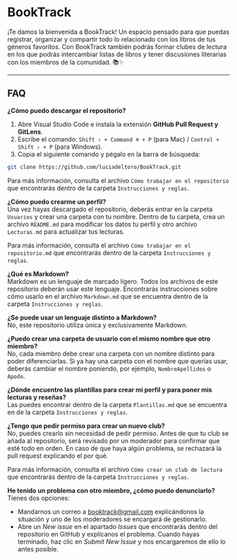 # BookTrack
​​¡Te damos la bienvenida a BookTrack! Un espacio pensado para que puedas registrar, organizar y compartir todo lo relacionado con los libros de tus géneros favoritos. Con BookTrack también podrás formar clubes de lectura en los que podrás intercambiar listas de libros y tener discusiones literarias con los miembros de la comunidad. 📚✨

---
## FAQ
**¿Cómo puedo descargar el repositorio?**  
1. Abre Visual Studio Code e instala la extensión **GitHub Pull Request y GitLens**.
2. Escribe el comando: `Shift ⇧ + Command ⌘ + P` (para Mac) / `Control + Shift ⇧ + P` (para Windows).
3. Copia el siguiente comando y pégalo en la barra de búsqueda:
```bash
git clone https://github.com/luciadeltoro/BookTrack.git 
```
Para más información, consulta el archivo `Cómo trabajar en el repositorio` que encontrarás dentro de la carpeta `Instrucciones y reglas`.

**¿Cómo puedo crearme un perfil?**  
Una vez hayas descargado el repositorio, deberás entrar en la carpeta `Usuarios` y crear una carpeta con tu nombre. Dentro de tu carpeta, crea un archivo `README.md` para modificar los datos tu perfil y otro archivo `Lecturas.md` para actualizar tus lecturas.

Para más información, consulta el archivo `Cómo trabajar en el repositorio.md` que encontrarás dentro de la carpeta `Instrucciones y reglas`.

**¿Qué es Markdown?**  
Markdown es un lenguaje de marcado ligero. Todos los archivos de este repositorio deberán usar este lenguaje. Encontrarás instrucciones sobre cómo usarlo en el archivo `Markdown.md` que se encuentra dentro de la carpeta `Instrucciones y reglas`.

**¿Se puede usar un lenguaje distinto a Markdown?**  
No, este repositorio utiliza única y exclusivamente Markdown.

**¿Puedo crear una carpeta de usuario con el mismo nombre que otro miembro?**  
No, cada miembro debe crear una carpeta con un nombre distinto para poder diferenciarlas. Si ya hay una carpeta con el nombre que querías usar, deberás cambiar el nombre poniendo, por ejemplo, `NombreApellidos` o `Apodo`.

**¿Dónde encuentro las plantillas para crear mi perfil y para poner mis lecturas y reseñas?**  
Las puedes encontrar dentro de la carpeta `Plantillas.md` que se encuentra en de la carpeta `Instrucciones y reglas`.

**¿Tengo que pedir permiso para crear un nuevo club?**  
No, puedes crearlo sin necesidad de pedir permiso. Antes de que tu club se añada al repositorio, será revisado por un moderador para confirmar que esté todo en orden. En caso de que haya algún problema, se rechazará la pull request explicando el por qué.

Para más información, consulta el archivo `Cómo crear un club de lectura` que encontrarás dentro de la carpeta `Instrucciones y reglas`.

**He tenido un problema con otro miembro, ¿cómo puedo denunciarlo?**  
Tienes dos opciones:
- Mandarnos un correo a booktrack@gmail.com explicándonos la situación y uno de los moderadores se encargará de gestionarlo.
- Abre un *New issue* en el apartado *Issues* que encontrarás dentro del repositorio en GitHub y explícanos el problema. Cuando hayas terminado, haz clic en *Submit New Issue* y nos encargaremos de ello lo antes posible.
  